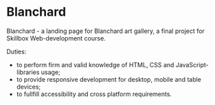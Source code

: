 # Blanchard
Blanchard - a landing page for Blanchard art gallery, a final project for Skillbox Web-development course.

Duties: 
- to perform firm and valid knowledge of HTML, CSS and JavaScript-libraries usage; 
- to provide responsive development for desktop, mobile and table devices;
- to fullfill accessibility and cross platform requirements.
